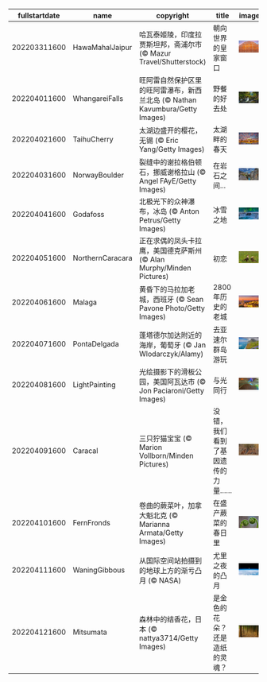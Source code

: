 |fullstartdate|name|copyright|title|image|
|--|--|--|--|--|
202203311600|HawaMahalJaipur|哈瓦泰姬陵，印度拉贾斯坦邦，斋浦尔市 (© Mazur Travel/Shutterstock)|朝向世界的皇家窗口|![](/zh-CN/2022/04/202203311600HawaMahalJaipur.jpg)|
202204011600|WhangareiFalls|旺阿雷自然保护区里的旺阿雷瀑布，新西兰北岛 (© Nathan Kavumbura/Getty Images)|野餐的好去处|![](/zh-CN/2022/04/202204011600WhangareiFalls.jpg)|
202204021600|TaihuCherry|太湖边盛开的樱花，无锡 (© Eric Yang/Getty Images)|太湖畔的春天|![](/zh-CN/2022/04/202204021600TaihuCherry.jpg)|
202204031600|NorwayBoulder|裂缝中的谢拉格伯顿石，挪威谢格拉山 (© Angel FAyE/Getty Images)|在岩石之间...|![](/zh-CN/2022/04/202204031600NorwayBoulder.jpg)|
202204041600|Godafoss|北极光下的众神瀑布，冰岛 (© Anton Petrus/Getty Images)|冰雪之地|![](/zh-CN/2022/04/202204041600Godafoss.jpg)|
202204051600|NorthernCaracara|正在求偶的凤头卡拉鹰，美国德克萨斯州 (© Alan Murphy/Minden Pictures)|初恋|![](/zh-CN/2022/04/202204051600NorthernCaracara.jpg)|
202204061600|Malaga|黄昏下的马拉加老城，西班牙 (© Sean Pavone Photo/Getty Images)|2800年历史的老城|![](/zh-CN/2022/04/202204061600Malaga.jpg)|
202204071600|PontaDelgada|蓬塔德尔加达附近的海岸，葡萄牙 (© Jan Wlodarczyk/Alamy)|去亚速尔群岛游玩|![](/zh-CN/2022/04/202204071600PontaDelgada.jpg)|
202204081600|LightPainting|光绘摄影下的滑板公园，美国阿瓦达市 (© Jon Paciaroni/Getty Images)|与光同行|![](/zh-CN/2022/04/202204081600LightPainting.jpg)|
202204091600|Caracal|三只狞猫宝宝 (© Marion Vollborn/Minden Pictures)|没错，我们看到了基因遗传的力量……|![](/zh-CN/2022/04/202204091600Caracal.jpg)|
202204101600|FernFronds|卷曲的蕨菜叶，加拿大魁北克 (© Marianna Armata/Getty Images)|在盛产蕨菜的春日里|![](/zh-CN/2022/04/202204101600FernFronds.jpg)|
202204111600|WaningGibbous|从国际空间站拍摄到的地球上方的渐亏凸月 (© NASA)|尤里之夜的凸月|![](/zh-CN/2022/04/202204111600WaningGibbous.jpg)|
202204121600|Mitsumata|森林中的结香花，日本 (© nattya3714/Getty Images)|是金色的花朵？还是造纸的灵魂？|![](/zh-CN/2022/04/202204121600Mitsumata.jpg)|
